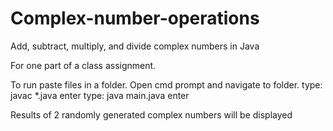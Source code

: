 # Complex-number-operations
Add, subtract, multiply, and divide complex numbers in Java

For one part of a class assignment. 

To run paste files in a folder.
Open cmd prompt and navigate to folder.
type: javac *.java
enter
type: java main.java
enter

Results of 2 randomly generated complex numbers will be displayed
